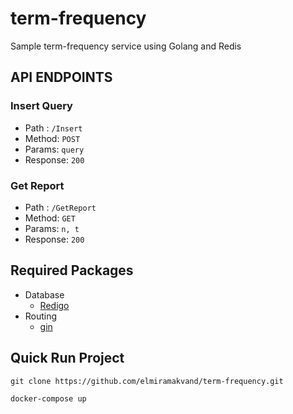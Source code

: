 # term-frequency
Sample term-frequency service using Golang and Redis

## API ENDPOINTS

### Insert Query
- Path : `/Insert`
- Method: `POST`
- Params: `query`
- Response: `200`

### Get Report
- Path : `/GetReport`
- Method: `GET`
- Params: `n, t`
- Response: `200`

## Required Packages
- Database
    * [Redigo](https://github.com/gomodule/redigo)
- Routing
    * [gin](https://github.com/gin-gonic/gin)

## Quick Run Project

```
git clone https://github.com/elmiramakvand/term-frequency.git

docker-compose up
```

